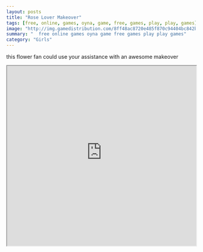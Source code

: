 ```yaml
---
layout: posts
title: "Rose Lover Makeover"
tags: [free, online, games, oyna, game, free, games, play, play, games]
image: "http://img.gamedistribution.com/8ff48ac8720e485f870c94404bc842bf.jpg"
summary: "  free online games oyna game free games play play games"
category: "Girls"
---
```


this flower fan could use your assistance with an awesome makeover

<iframe width="100%" height="480px;" src="http://flash.gamedistribution.com?game=8ff48ac8720e485f870c94404bc842bf"></iframe>